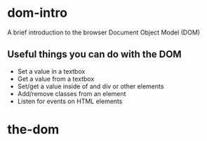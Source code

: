 # dom-intro

A brief introduction to the browser Document Object Model (DOM)

## Useful things you can do with the DOM

* Set a value in a textbox
* Get a value from a textbox
* Set/get a value inside of and div or other elements
* Add/remove classes from an element
* Listen for events on HTML elements
# the-dom
